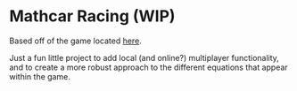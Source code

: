 # Mathcar Racing (WIP)

Based off of the game located [here](https://www.funbrain.com/games/math-car-racing).

Just a fun little project to add local (and online?) multiplayer functionality, 
and to create a more robust approach to the different equations that appear within the game.

